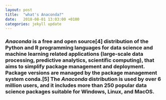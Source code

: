 ```yaml
---
layout: post
title:  "what's Anaconda?"
date:   2018-08-01 13:03:00 +0100
categories: jekyll update
---
```



### *Anaconda* is a free and open source[4] distribution of the Python and R programming languages for data science and machine learning related applications (large-scale data processing, predictive analytics, scientific computing), that aims to simplify package management and deployment. Package versions are managed by the package management system conda.[5] The *Anaconda* distribution is used by over 6 million users, and it includes more than 250 popular data science packages suitable for Windows, Linux, and MacOS.